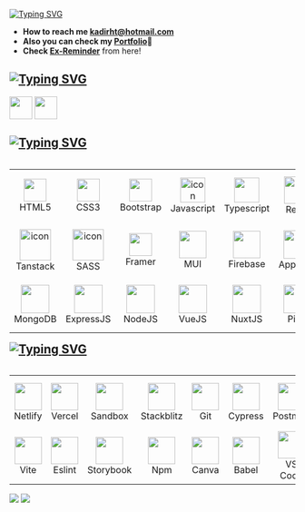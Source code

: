 [![Typing SVG](https://readme-typing-svg.demolab.com?font=Exo+2&weight=700&size=28&pause=1000&color=90be6d&background=2F3E5A00&random=false&width=450&height=55&lines=+Hey!+I'am+Kadir!+%F0%9F%9A%80;I'am+a+Front-End+Developer%F0%9F%8C%8C;Always+learning+new+things+%F0%9F%8E%93)](https://git.io/typing-svg)
 * **How to reach me <a href="kadirht@hotmail.com">kadirht@hotmail.com</a>**
 * **Also you can check my <a href="https://kadirk-portfolio.netlify.app/">Portfolio</a>🌌**
 * **Check <a href="https://ex-reminder.netlify.app/">Ex-Reminder</a>** from here!

## [![Typing SVG](https://readme-typing-svg.demolab.com?font=Mina&weight=700&size=25&pause=60000&color=90be6d&vCenter=true&random=false&width=435&height=40&lines=Connect+w%C4%B1th+me)](https://git.io/typing-svg)
<p align="left">
<a href="https://www.linkedin.com/in/kadir-karabacak-/" target="blank" rel=”noopener”><img align="center" src="https://upload.wikimedia.org/wikipedia/commons/thumb/c/ca/LinkedIn_logo_initials.png/640px-LinkedIn_logo_initials.png" alt="" height="40" width="40" /></a>
<a href="https://www.instagram.com/kadir_krbck_/" target="blank" rel=”noopener”><img align="center" src="https://upload.wikimedia.org/wikipedia/commons/thumb/e/e7/Instagram_logo_2016.svg/1200px-Instagram_logo_2016.svg.png" alt="" height="40" width="40" /></a>
</p>

## [![Typing SVG](https://readme-typing-svg.demolab.com?font=Mina&weight=700&size=25&pause=60000&color=90be6d&vCenter=true&random=false&width=435&height=40&lines=Technologies+and+libraries+i+know)](https://git.io/typing-svg)

<table align="left">
 <tr>
  <td align="center" width="120" height="96">
     <img src="https://cdn.jsdelivr.net/gh/devicons/devicon/icons/html5/html5-original.svg" width="40" height="40" />  
     <br>HTML5
   </td> 
   <td align="center" width="120" height="96">
    <img src="https://cdn.jsdelivr.net/gh/devicons/devicon/icons/css3/css3-original.svg" width="40" height="40" /> 
     <br>CSS3
   </td>
   <td align="center" width="120" height="96">
    <img src="https://cdn.jsdelivr.net/gh/devicons/devicon/icons/bootstrap/bootstrap-original.svg" width="40" height="40"  />  
    <br>Bootstrap
   </td>
   <td align="center" width="120" height="96">
    <img src="https://cdn.jsdelivr.net/gh/devicons/devicon@latest/icons/javascript/javascript-original.svg" alt="icon" width="44" height="44" />
    <br>Javascript
   </td>
   <td align="center" width="120" height="96">
    <img src="https://cdn.jsdelivr.net/gh/devicons/devicon/icons/typescript/typescript-original.svg" width="44" height="44" /> 
    <br>Typescript
   </td>
   <td align="center" width="120" height="96">
    <img src="https://techstack-generator.vercel.app/react-icon.svg" alt="icon" width="48" height="48" /> 
    <br>React
   </td>
   <td align="center" width="120" height="96">
    <img src="https://techstack-generator.vercel.app/redux-icon.svg" alt="icon" width="48" height="48" /> 
    <br>Redux
   </td>
   <td align="center" width="96" height="96">
    <img src="https://raw.githubusercontent.com/gilbarbara/logos/main/logos/nextjs-icon.svg" width="48" height="48" />
    <br>NextJS
   </td>
    <td align="center" width="120" height="96">
    <img src="https://cdn.jsdelivr.net/gh/devicons/devicon@latest/icons/tailwindcss/tailwindcss-original.svg" width="48" height="48" />
    <br>Tailwind
   </td>
  </tr>
  <tr>
   <td align="center" width="120" height="96">
    <img src="https://seeklogo.com/images/R/react-query-logo-1340EA4CE9-seeklogo.com.png" alt="icon" width="55" height="55" />
    <br>Tanstack
   </td>
   <td align="center" width="120" height="96">
    <img src="https://techstack-generator.vercel.app/sass-icon.svg" alt="icon" width="55" height="55" />
    <br>SASS
   </td>
   <td align="center" width="96" height="96">
    <img src="https://cdn.iconscout.com/icon/free/png-256/free-framer-3628781-3030143.png" width="40" height="40" />
    <br>Framer
   </td>
   <td align="center" width="120" height="96">
    <img src="https://cdn.jsdelivr.net/gh/devicons/devicon/icons/materialui/materialui-original.svg" width="48" height="48" />
    <br>MUI
   </td>
   <td align="center" width="120" height="96">
    <img src="https://cdn.jsdelivr.net/gh/devicons/devicon@latest/icons/firebase/firebase-original-wordmark.svg" width="48" height="48" />
    <br>Firebase
   </td>
   <td align="center" width="96" height="96">
    <img src="https://cdn.jsdelivr.net/gh/devicons/devicon@latest/icons/appwrite/appwrite-original.svg" width="50" height="50" />
    <br>Appwrite
   </td>
   <td align="center" width="96" height="96">
    <img src="https://cdn.jsdelivr.net/gh/devicons/devicon@latest/icons/supabase/supabase-original.svg" width="50" height="50" />
    <br>Supabase
   </td>
   <td align="center" width="120" height="96">
    <img src="https://www.svgrepo.com/show/354263/react-spring.svg" width="48" height="48" />
    <br>Spring
   </td>
   <td align="center" width="120" height="96">
     <img src="https://user-images.githubusercontent.com/958486/218346783-72be5ae3-b953-4dd7-b239-788a882fdad6.svg" width="50" height="50" />
    <br>Zustand
   </td>
  </tr> 
  <tr>
   <td align="center" width="120" height="96">
     <img src="https://cdn.jsdelivr.net/gh/devicons/devicon@latest/icons/mongodb/mongodb-original.svg" width="50" height="50" />
    <br>MongoDB
   </td>
   <td align="center" width="120" height="96">
     <img src="https://cdn.jsdelivr.net/gh/devicons/devicon@latest/icons/express/express-original.svg" width="50" height="50" />
    <br>ExpressJS
   </td>
   <td align="center" width="120" height="96">
     <img src="https://cdn.jsdelivr.net/gh/devicons/devicon@latest/icons/nodejs/nodejs-original.svg" width="50" height="50" />
    <br>NodeJS
   </td>
   <td align="center" width="120" height="96">
     <img src="https://cdn.jsdelivr.net/gh/devicons/devicon@latest/icons/vuejs/vuejs-original.svg" width="50" height="50" />
    <br>VueJS
   </td>
   <td align="center" width="120" height="96">
     <img src="https://cdn.jsdelivr.net/gh/devicons/devicon@latest/icons/nuxtjs/nuxtjs-original.svg" width="50" height="50" />
    <br>NuxtJS
   </td>
   <td align="center" width="120" height="96">
     <img src="https://upload.wikimedia.org/wikipedia/commons/1/1c/Pinialogo.svg" width="50" height="50" />
    <br>Pinia
   </td>
  </tr>
</table>

<br>
<br>
<br>
<br>
 
## [![Typing SVG](https://readme-typing-svg.demolab.com?font=Mina&weight=700&size=25&pause=60000&color=90be6d&vCenter=true&random=false&width=435&height=40&lines=Tools+i+am+using🔧)](https://git.io/typing-svg)
<table align="left">
 <tr>
  <!-- Deployment Tools -->
   <td align="center" width="96" height="96">
    <img src="https://cdn.jsdelivr.net/gh/devicons/devicon@latest/icons/netlify/netlify-original.svg"" width="48" height="48" />
    <br>Netlify
   </td>
   <td align="center" width="96" height="96">
    <img src="https://static.wikia.nocookie.net/logopedia/images/a/a7/Vercel_favicon.svg/revision/latest?cb=20221026155821" width="48" height="48" />
    <br>Vercel
   </td>
   <td align="center" width="96" height="96">
    <img src="https://www.svgrepo.com/show/332023/code-sandbox-circle.svg" width="48" height="48"/>
    <br>Sandbox
   </td>
   <td align="center" width="96" height="96">
    <img src="https://c.staticblitz.com/assets/pwa-icon-f559737e5eae9b3544e5cc1291118bf758ee20873d496f1ce2052859fb3b72d6.png" width="48" height="48"/>
    <br>Stackblitz
   </td>
   <td align="center" width="96" height="96">
    <img src="https://cdn.jsdelivr.net/gh/devicons/devicon/icons/git/git-original.svg" width="48" height="48" /> 
    <br>Git
   </td>
   <td align="center" width="96" height="96">
    <img src="https://cdn.jsdelivr.net/gh/devicons/devicon@latest/icons/cypressio/cypressio-original.svg" width="48" height="48"/>
    <br>Cypress
   </td>
   <td align="center" width="96" height="96">
    <img src="https://cdn.jsdelivr.net/gh/devicons/devicon@latest/icons/postman/postman-original.svg" width="48" height="48"/>
    <br>Postman
   </td>
   <td align="center" width="96" height="96">
    <img src="https://cdn.jsdelivr.net/gh/devicons/devicon@latest/icons/postcss/postcss-original.svg" width="48" height="48"/>
    <br>Postcss
   </td>
   <td align="center" width="96" height="96">
    <img src="https://cdn.jsdelivr.net/gh/devicons/devicon@latest/icons/rollup/rollup-original.svg" width="48" height="48"/>
    <br>Rollup
   </td>
   <td align="center" width="96" height="96">
     <img src="https://cdn.jsdelivr.net/gh/devicons/devicon@latest/icons/nodemon/nodemon-original.svg" width="48" height="48" />
    <br>Nodemon
   </td>
 </tr>
  <tr>
   <td align="center" width="96" height="96">
    <img src="https://cdn.jsdelivr.net/gh/devicons/devicon@latest/icons/vitejs/vitejs-original.svg" width="48" height="48" />
    <br>Vite
   </td>
   <td align="center" width="96" height="96">
    <img src="https://cdn.jsdelivr.net/gh/devicons/devicon/icons/eslint/eslint-original-wordmark.svg" width="48" height="48" />
    <br>Eslint
   </td>
   <td align="center" width="96" height="96">
    <img src="https://cdn.jsdelivr.net/gh/devicons/devicon@latest/icons/storybook/storybook-original.svg" width="48" height="48"/>
    <br>Storybook
   </td>
   <td align="center" width="96" height="96">
    <img src="https://cdn.jsdelivr.net/gh/devicons/devicon/icons/npm/npm-original-wordmark.svg" width="48" height="48"/>
    <br>Npm
   </td>
   <td align="center" width="96" height="96">
    <img src="https://cdn.jsdelivr.net/gh/devicons/devicon/icons/canva/canva-original.svg" width="48" height="48" />
    <br>Canva
   </td>
   <td align="center" width="96" height="96">
    <img src="https://cdn.jsdelivr.net/gh/devicons/devicon@latest/icons/babel/babel-original.svg" width="48" height="48"/>
    <br>Babel
   </td>
   <td align="center" width="96" height="96">
    <img src="https://cdn.jsdelivr.net/gh/devicons/devicon/icons/vscode/vscode-original-wordmark.svg" width="48" height="48" />
    <br>VS Code
   </td>
   <td align="center" width="96" height="96">
    <img src="https://media.theresanaiforthat.com/icons/cursor-ai.svg?width=100" width="48" height="48" />
    <br>Cursor
   </td>
  </tr>
</table>

<br>
<br>
<br>
<br>
<br>
<br>
<br>
<br>
<br>
<br>

<!-- <p align="left" style="display: flex; gap: 5px; "> -->
<!-- <img src="https://cdn.jsdelivr.net/gh/devicons/devicon/icons/canva/canva-original.svg" width="40" height="40"/> -->
<!-- <img src="https://cdn.jsdelivr.net/gh/devicons/devicon/icons/vscode/vscode-original-wordmark.svg" width="40" height="40"/> -->
<!-- <img src="https://www.talentcoders.co/wp-content/uploads/2023/03/image-61.png" width="40" height="40"/> -->
<!-- <img src="https://cdn.jsdelivr.net/gh/devicons/devicon@latest/icons/netlify/netlify-original.svg"  width="40" height="40"/> -->
<!-- <img src="https://static.wikia.nocookie.net/logopedia/images/a/a7/Vercel_favicon.svg/revision/latest?cb=20221026155821" width="40" height="40"/> -->
<!-- <img src="https://www.svgrepo.com/show/332023/code-sandbox-circle.svg" width="40" height="40"/> -->
<!-- <img src="https://cdn.jsdelivr.net/gh/devicons/devicon/icons/eslint/eslint-original-wordmark.svg" width="40" height="40" /> -->
<!-- <img src="https://c.staticblitz.com/assets/pwa-icon-f559737e5eae9b3544e5cc1291118bf758ee20873d496f1ce2052859fb3b72d6.png" width="40" height="40" /> -->
<!-- <img src="https://cdn.jsdelivr.net/gh/devicons/devicon@latest/icons/cypressio/cypressio-original.svg" width="40" height="40" /> -->
<!-- <img src="https://cdn.jsdelivr.net/gh/devicons/devicon@latest/icons/babel/babel-original.svg" width="40" height="40"  /> -->
<!-- <img src="https://cdn.jsdelivr.net/gh/devicons/devicon/icons/git/git-original.svg" width="40" height="40" />          -->
<!-- <img src="https://cdn.jsdelivr.net/gh/devicons/devicon/icons/npm/npm-original-wordmark.svg" width="40" height="40" /> -->
<!-- <img src="https://cdn.jsdelivr.net/gh/devicons/devicon@latest/icons/storybook/storybook-original.svg" width="40" height="40" /> -->
<!-- <img src="https://cdn.jsdelivr.net/gh/devicons/devicon@latest/icons/postman/postman-original.svg" width="40" height="40" /> -->
<!-- </p> -->

![](https://komarev.com/ghpvc/?username=KadirKarabacak)
![](https://hit.yhype.me/github/profile?user_id=111240712)


<!-- <p align="left">  -->
<!-- <img src="https://cdn.jsdelivr.net/gh/devicons/devicon/icons/html5/html5-original.svg" width="40" height="40" />          -->
<!-- <img src="https://cdn.jsdelivr.net/gh/devicons/devicon/icons/css3/css3-original.svg" width="40" height="40" />  -->
<!-- <img src="https://cdn.jsdelivr.net/gh/devicons/devicon/icons/bootstrap/bootstrap-original.svg" width="40" height="40"  />           -->
<!-- <img src="https://techstack-generator.vercel.app/js-icon.svg" alt="icon" width="55" height="55" /> -->
<!-- <img src="https://cdn.jsdelivr.net/gh/devicons/devicon/icons/typescript/typescript-original.svg" width="40" height="40" />  -->
<!-- <img src="https://techstack-generator.vercel.app/react-icon.svg" alt="icon" width="55" height="55" /> -->
<!-- <img src="https://miro.medium.com/v2/resize:fit:1400/format:webp/0*52qVwGlIyCWSQNDl.png" width="75" height="40" /> <br> -->
<!-- <img src="https://techstack-generator.vercel.app/redux-icon.svg" alt="icon" width="55" height="55" /> -->
<!-- <img src="https://techstack-generator.vercel.app/sass-icon.svg" alt="icon" width="55" height="55" /> -->
<!-- <img src="https://cdn.jsdelivr.net/gh/devicons/devicon@latest/icons/tailwindcss/tailwindcss-original.svg" width="48" height="48" /> -->
<!-- <img src="https://cdn.jsdelivr.net/gh/devicons/devicon/icons/materialui/materialui-original.svg" width="40" height="40" /> -->
<!-- <img src="https://cdn.jsdelivr.net/gh/devicons/devicon@latest/icons/firebase/firebase-original-wordmark.svg" width="40" height="40" /> -->
<!-- <img src="https://www.svgrepo.com/show/354263/react-spring.svg" width="40" height="40" /> -->
<!--  <img src="https://cdn.jsdelivr.net/gh/devicons/devicon@latest/icons/reactbootstrap/reactbootstrap-original.svg" width="40" height="40" /> -->
<!-- </p> -->


<!-- <p align="left"> -->
<!-- <img src="https://raw.githubusercontent.com/gilbarbara/logos/main/logos/nextjs-icon.svg" width="40" height="40" /> -->
<!-- <img src="https://cdn.jsdelivr.net/gh/devicons/devicon@latest/icons/supabase/supabase-original.svg" width="38" height="38" /> -->
<!-- <img src="https://cdn.iconscout.com/icon/free/png-256/free-framer-3628781-3030143.png" width="40" height="40" /> -->
<!-- <img src="https://cdn.jsdelivr.net/gh/devicons/devicon@latest/icons/appwrite/appwrite-original.svg" width="50" height="50" /> -->
<!-- </p> -->
